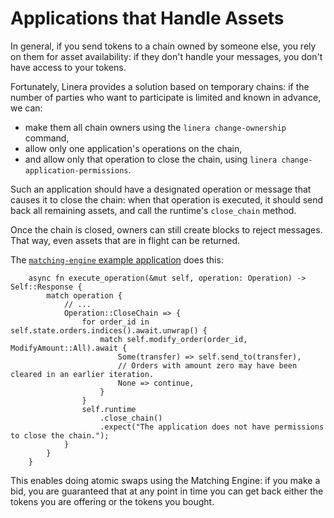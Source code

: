 # Applications that Handle Assets

In general, if you send tokens to a chain owned by someone else, you rely on
them for asset availability: if they don't handle your messages, you don't have
access to your tokens.

Fortunately, Linera provides a solution based on temporary chains: if the number
of parties who want to participate is limited and known in advance, we can:

- make them all chain owners using the `linera change-ownership` command,
- allow only one application's operations on the chain,
- and allow only that operation to close the chain, using
  `linera change-application-permissions`.

Such an application should have a designated operation or message that causes it
to close the chain: when that operation is executed, it should send back all
remaining assets, and call the runtime's `close_chain` method.

Once the chain is closed, owners can still create blocks to reject messages.
That way, even assets that are in flight can be returned.

The
[`matching-engine` example application](https://github.com/linera-io/linera-protocol/tree/main/examples/matching-engine)
does this:

```rust,ignore
    async fn execute_operation(&mut self, operation: Operation) -> Self::Response {
        match operation {
            // ...
            Operation::CloseChain => {
                for order_id in self.state.orders.indices().await.unwrap() {
                    match self.modify_order(order_id, ModifyAmount::All).await {
                        Some(transfer) => self.send_to(transfer),
                        // Orders with amount zero may have been cleared in an earlier iteration.
                        None => continue,
                    }
                }
                self.runtime
                    .close_chain()
                    .expect("The application does not have permissions to close the chain.");
            }
        }
    }
```

This enables doing atomic swaps using the Matching Engine: if you make a bid,
you are guaranteed that at any point in time you can get back either the tokens
you are offering or the tokens you bought.
